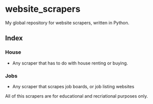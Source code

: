 # website_scrapers
My global repository for website scrapers, written in Python.

## Index

### House
- Any scraper that has to do with house renting or buying.

### Jobs
- Any scraper that scrapes job boards, or job listing websites


All of this scrapers are for educational and recriational purposes only.
